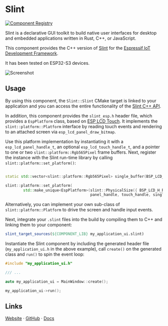 # Slint

[![Component Registry](https://components.espressif.com/components/slint/slint/badge.svg)](https://components.espressif.com/components/slint/slint)

Slint is a declarative GUI toolkit to build native user interfaces for desktop and embedded applications written in Rust, C++, or JavaScript.

This component provides the C++ version of [Slint](https://slint.dev/) for the [Espressif IoT Development Framework](https://docs.espressif.com/projects/esp-idf/en/latest/esp32/index.html).

It has been tested on ESP32-S3 devices.

![Screenshot](https://slint.dev/resources/energy-monitor-screenshot.png)

## Usage

By using this component, the `Slint::Slint` CMake target is linked to your application and you can access the entire functionality of the
[Slint C++ API](https://slint.dev/docs/cpp).

In addition, this component provides the `slint_esp.h` header file, which provides a `EspPlatform` class, based on
[ESP LCD Touch](https://components.espressif.com/components/espressif/esp_lcd_touch). It implements the `slint::platform::Platform` interface by
reading touch events and rendering to an attached screen via `esp_lcd_panel_draw_bitmap`.

Use this platform implementation by instantiating it with a `esp_lcd_panel_handle_t`, an optional `esp_lcd_touch_handle_t`, and a pointer to one
or two `slint::platform::Rgb565Pixel` frame buffers. Next, register the instance with the Slint run-time library by calling `slint::platform::set_platform()`:

```cpp

static std::vector<slint::platform::Rgb565Pixel> single_buffer(BSP_LCD_H_RES * BSP_LCD_V_RES);

slint::platform::set_platform(
        std::make_unique<EspPlatform>(slint::PhysicalSize({ BSP_LCD_H_RES, BSP_LCD_V_RES }),
                                      panel_handle, touch_handle, single_buffer));
```

Alternatively, you can implement your own sub-class of `slint::platform::Platform` to drive the screen and handle input events.

Next, integrate your `.slint` files into the build by compiling them to C++ and linking them to your component:

```cmake
slint_target_sources(${COMPONENT_LIB} my_application_ui.slint)
```

Instantiate the Slint component by including the generated header file (`my_application_ui.h` in the above example), call `create()`
on the generated class and `run()` to spin the event loop:

```cpp
#include "my_application_ui.h"

/// ...

auto my_application_ui = MainWindow::create();

my_application_ui->run();
```

## Links

[Website](https://slint.dev) · [GitHub](https://github.com/slint-ui/slint) · [Docs](https://slint.dev/docs/cpp)
